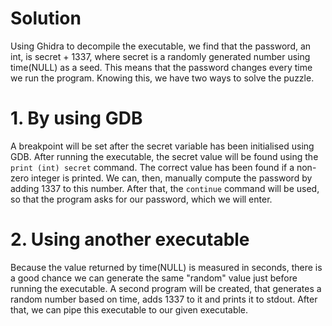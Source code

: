 # Solution

Using Ghidra to decompile the executable, we find that the password, an int, is 
secret + 1337, where secret is a randomly generated number using time(NULL) as 
a seed. This means that the password changes every time we run the program. 
Knowing this, we have two ways to solve the puzzle.

# 1. By using GDB

A breakpoint will be set after the secret variable has been initialised using 
GDB. After running the executable, the secret value will be found using the 
`print (int) secret` command. The correct value has been found if a non-zero 
integer is printed. We can, then, manually compute the password by adding 
1337 to this number. After that, the `continue` command will be used, so that 
the program asks for our password, which we will enter.

# 2. Using another executable

Because the value returned by time(NULL) is measured in seconds, there is a 
good chance we can generate the same "random" value just before running the 
executable. A second program will be created, that generates a random number 
based on time, adds 1337 to it and prints it to stdout. After that, we can pipe 
this executable to our given executable.

